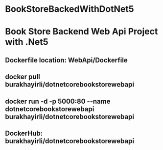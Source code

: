 # BookStoreBackedWithDotNet5
# Book Store Backend Web Api Project with .Net5

## Dockerfile location: WebApi/Dockerfile
## docker pull burakhayirli/dotnetcorebookstorewebapi
## docker run -d -p 5000:80 --name dotnetcorebookstorewebapi burakhayirli/dotnetcorebookstorewebapi
## DockerHub: burakhayirli/dotnetcorebookstorewebapi
